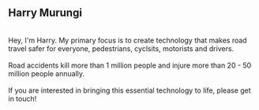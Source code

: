 <h2>Harry Murungi</h2>

<br>Hey, I'm Harry. My primary focus is to create technology that makes road travel safer for everyone, pedestrians, cyclsits, motorists and drivers.<br>
<br>Road accidents kill more than 1 million people and injure more than 20 - 50 million people annually.<br>
<br>If you are interested in bringing this essential technology to life, please get in touch!</br>
